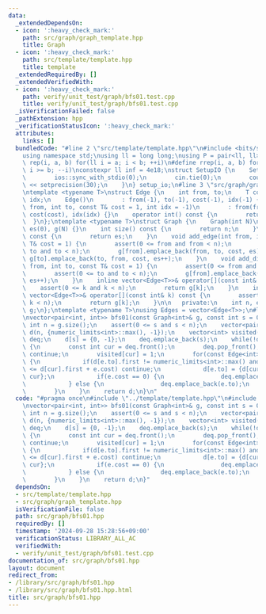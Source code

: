 ```yaml
---
data:
  _extendedDependsOn:
  - icon: ':heavy_check_mark:'
    path: src/graph/graph_template.hpp
    title: Graph
  - icon: ':heavy_check_mark:'
    path: src/template/template.hpp
    title: template
  _extendedRequiredBy: []
  _extendedVerifiedWith:
  - icon: ':heavy_check_mark:'
    path: verify/unit_test/graph/bfs01.test.cpp
    title: verify/unit_test/graph/bfs01.test.cpp
  _isVerificationFailed: false
  _pathExtension: hpp
  _verificationStatusIcon: ':heavy_check_mark:'
  attributes:
    links: []
  bundledCode: "#line 2 \"src/template/template.hpp\"\n#include <bits/stdc++.h>\n\
    using namespace std;\nusing ll = long long;\nusing P = pair<ll, ll>;\n#define\
    \ rep(i, a, b) for(ll i = a; i < b; ++i)\n#define rrep(i, a, b) for(ll i = a;\
    \ i >= b; --i)\nconstexpr ll inf = 4e18;\nstruct SetupIO {\n    SetupIO() {\n\
    \        ios::sync_with_stdio(0);\n        cin.tie(0);\n        cout << fixed\
    \ << setprecision(30);\n    }\n} setup_io;\n#line 3 \"src/graph/graph_template.hpp\"\
    \ntemplate <typename T>\nstruct Edge {\n    int from, to;\n    T cost;\n    int\
    \ idx;\n    Edge()\n        : from(-1), to(-1), cost(-1), idx(-1) {}\n    Edge(int\
    \ from, int to, const T& cost = 1, int idx = -1)\n        : from(from), to(to),\
    \ cost(cost), idx(idx) {}\n    operator int() const {\n        return to;\n  \
    \  }\n};\ntemplate <typename T>\nstruct Graph {\n    Graph(int N)\n        : n(N),\
    \ es(0), g(N) {}\n    int size() const {\n        return n;\n    }\n    int edge_size()\
    \ const {\n        return es;\n    }\n    void add_edge(int from, int to, const\
    \ T& cost = 1) {\n        assert(0 <= from and from < n);\n        assert(0 <=\
    \ to and to < n);\n        g[from].emplace_back(from, to, cost, es);\n       \
    \ g[to].emplace_back(to, from, cost, es++);\n    }\n    void add_directed_edge(int\
    \ from, int to, const T& cost = 1) {\n        assert(0 <= from and from < n);\n\
    \        assert(0 <= to and to < n);\n        g[from].emplace_back(from, to, cost,\
    \ es++);\n    }\n    inline vector<Edge<T>>& operator[](const int& k) {\n    \
    \    assert(0 <= k and k < n);\n        return g[k];\n    }\n    inline const\
    \ vector<Edge<T>>& operator[](const int& k) const {\n        assert(0 <= k and\
    \ k < n);\n        return g[k];\n    }\n\n   private:\n    int n, es;\n    vector<vector<Edge<T>>>\
    \ g;\n};\ntemplate <typename T>\nusing Edges = vector<Edge<T>>;\n#line 4 \"src/graph/bfs01.hpp\"\
    \nvector<pair<int, int>> bfs01(const Graph<int>& g, const int s = 0) {\n    const\
    \ int n = g.size();\n    assert(0 <= s and s < n);\n    vector<pair<int, int>>\
    \ d(n, {numeric_limits<int>::max(), -1});\n    vector<int> visited(n);\n    deque<int>\
    \ deq;\n    d[s] = {0, -1};\n    deq.emplace_back(s);\n    while(!deq.empty())\
    \ {\n        const int cur = deq.front();\n        deq.pop_front();\n        if(visited[cur])\
    \ continue;\n        visited[cur] = 1;\n        for(const Edge<int>& e : g[cur])\
    \ {\n            if(d[e.to].first != numeric_limits<int>::max() and d[e.to].first\
    \ <= d[cur].first + e.cost) continue;\n            d[e.to] = {d[cur].first + e.cost,\
    \ cur};\n            if(e.cost == 0) {\n                deq.emplace_front(e.to);\n\
    \            } else {\n                deq.emplace_back(e.to);\n            }\n\
    \        }\n    }\n    return d;\n}\n"
  code: "#pragma once\n#include \"../template/template.hpp\"\n#include \"./graph_template.hpp\"\
    \nvector<pair<int, int>> bfs01(const Graph<int>& g, const int s = 0) {\n    const\
    \ int n = g.size();\n    assert(0 <= s and s < n);\n    vector<pair<int, int>>\
    \ d(n, {numeric_limits<int>::max(), -1});\n    vector<int> visited(n);\n    deque<int>\
    \ deq;\n    d[s] = {0, -1};\n    deq.emplace_back(s);\n    while(!deq.empty())\
    \ {\n        const int cur = deq.front();\n        deq.pop_front();\n        if(visited[cur])\
    \ continue;\n        visited[cur] = 1;\n        for(const Edge<int>& e : g[cur])\
    \ {\n            if(d[e.to].first != numeric_limits<int>::max() and d[e.to].first\
    \ <= d[cur].first + e.cost) continue;\n            d[e.to] = {d[cur].first + e.cost,\
    \ cur};\n            if(e.cost == 0) {\n                deq.emplace_front(e.to);\n\
    \            } else {\n                deq.emplace_back(e.to);\n            }\n\
    \        }\n    }\n    return d;\n}"
  dependsOn:
  - src/template/template.hpp
  - src/graph/graph_template.hpp
  isVerificationFile: false
  path: src/graph/bfs01.hpp
  requiredBy: []
  timestamp: '2024-09-28 15:28:56+09:00'
  verificationStatus: LIBRARY_ALL_AC
  verifiedWith:
  - verify/unit_test/graph/bfs01.test.cpp
documentation_of: src/graph/bfs01.hpp
layout: document
redirect_from:
- /library/src/graph/bfs01.hpp
- /library/src/graph/bfs01.hpp.html
title: src/graph/bfs01.hpp
---
```

